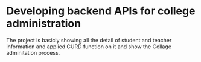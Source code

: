 # Developing backend APIs for college administration

The project is basicly showing all the detail of student and teacher information  and applied CURD function on it and show the Collage adminitation process.

